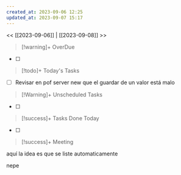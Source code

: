 ```yaml
---
created_at: 2023-09-06 12:25
updated_at: 2023-09-07 15:17
---
```


<< [[2023-09-06]] | [[2023-09-08]] >>


> [!warning]+ OverDue

- [ ] 

> [!todo]+ Today's Tasks

- [ ] Revisar en pof server new que el guardar de un valor está malo

> [!Warning]+ Unscheduled Tasks

- [ ] 

> [!success]+ Tasks Done Today

- [ ] 

> [!success]+ Meeting

aquí la idea es que se liste automaticamente

nepe